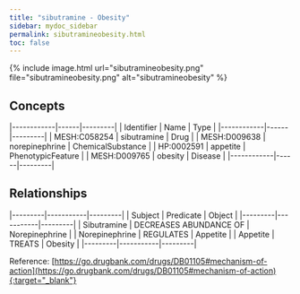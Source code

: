 ```yaml
---
title: "sibutramine - Obesity"
sidebar: mydoc_sidebar
permalink: sibutramineobesity.html
toc: false 
---
```


{% include image.html url="sibutramineobesity.png" file="sibutramineobesity.png" alt="sibutramineobesity" %}

## Concepts

|------------|------|---------|
| Identifier | Name | Type    |
|------------|------|---------|
| MESH:C058254 | sibutramine | Drug |
| MESH:D009638 | norepinephrine | ChemicalSubstance |
| HP:0002591 | appetite | PhenotypicFeature |
| MESH:D009765 | obesity | Disease |
|------------|------|---------|

## Relationships

|---------|-----------|---------|
| Subject | Predicate | Object  |
|---------|-----------|---------|
| Sibutramine | DECREASES ABUNDANCE OF | Norepinephrine |
| Norepinephrine | REGULATES | Appetite |
| Appetite | TREATS | Obesity |
|---------|-----------|---------|

Reference: [https://go.drugbank.com/drugs/DB01105#mechanism-of-action](https://go.drugbank.com/drugs/DB01105#mechanism-of-action){:target="_blank"}